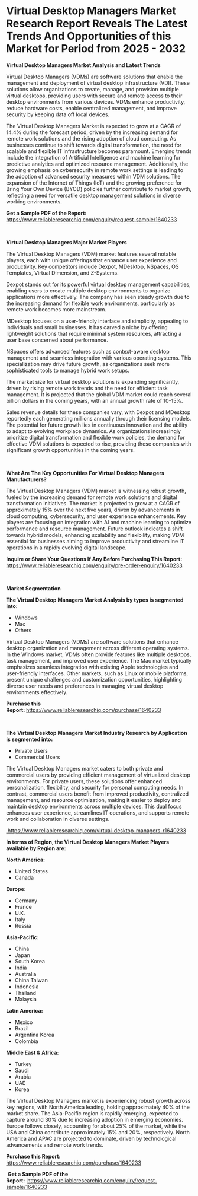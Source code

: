<p><h1>Virtual Desktop Managers Market Research Report Reveals The Latest Trends And Opportunities of this Market for Period from 2025 - 2032</h1></p><p><strong>Virtual Desktop Managers Market Analysis and Latest Trends</strong></p>
<p><p>Virtual Desktop Managers (VDMs) are software solutions that enable the management and deployment of virtual desktop infrastructure (VDI). These solutions allow organizations to create, manage, and provision multiple virtual desktops, providing users with secure and remote access to their desktop environments from various devices. VDMs enhance productivity, reduce hardware costs, enable centralized management, and improve security by keeping data off local devices.</p><p>The Virtual Desktop Managers Market is expected to grow at a CAGR of 14.4% during the forecast period, driven by the increasing demand for remote work solutions and the rising adoption of cloud computing. As businesses continue to shift towards digital transformation, the need for scalable and flexible IT infrastructure becomes paramount. Emerging trends include the integration of Artificial Intelligence and machine learning for predictive analytics and optimized resource management. Additionally, the growing emphasis on cybersecurity in remote work settings is leading to the adoption of advanced security measures within VDM solutions. The expansion of the Internet of Things (IoT) and the growing preference for Bring Your Own Device (BYOD) policies further contribute to market growth, reflecting a need for versatile desktop management solutions in diverse working environments.</p></p>
<p><strong>Get a Sample PDF of the Report:&nbsp;</strong> <a href="https://www.reliableresearchiq.com/enquiry/request-sample/1640233?utm_campaign=1835&utm_medium=2&utm_source=Github&utm_content=ia&utm_term=16042025&utm_id=virtual-desktop-managers">https://www.reliableresearchiq.com/enquiry/request-sample/1640233</a></p>
<p>&nbsp;</p>
<p><strong>Virtual Desktop Managers Major Market Players</strong></p>
<p><p>The Virtual Desktop Managers (VDM) market features several notable players, each with unique offerings that enhance user experience and productivity. Key competitors include Dexpot, MDesktop, NSpaces, OS Templates, Virtual Dimension, and Z-Systems. </p><p>Dexpot stands out for its powerful virtual desktop management capabilities, enabling users to create multiple desktop environments to organize applications more effectively. The company has seen steady growth due to the increasing demand for flexible work environments, particularly as remote work becomes more mainstream.</p><p>MDesktop focuses on a user-friendly interface and simplicity, appealing to individuals and small businesses. It has carved a niche by offering lightweight solutions that require minimal system resources, attracting a user base concerned about performance.</p><p>NSpaces offers advanced features such as context-aware desktop management and seamless integration with various operating systems. This specialization may drive future growth, as organizations seek more sophisticated tools to manage hybrid work setups.</p><p>The market size for virtual desktop solutions is expanding significantly, driven by rising remote work trends and the need for efficient task management. It is projected that the global VDM market could reach several billion dollars in the coming years, with an annual growth rate of 10-15%.</p><p>Sales revenue details for these companies vary, with Dexpot and MDesktop reportedly each generating millions annually through their licensing models. The potential for future growth lies in continuous innovation and the ability to adapt to evolving workplace dynamics. As organizations increasingly prioritize digital transformation and flexible work policies, the demand for effective VDM solutions is expected to rise, providing these companies with significant growth opportunities in the coming years.</p></p>
<p>&nbsp;</p>
<p><strong>What Are The Key Opportunities For Virtual Desktop Managers Manufacturers?</strong></p>
<p><p>The Virtual Desktop Managers (VDM) market is witnessing robust growth, fueled by the increasing demand for remote work solutions and digital transformation initiatives. The market is projected to grow at a CAGR of approximately 15% over the next five years, driven by advancements in cloud computing, cybersecurity, and user experience enhancements. Key players are focusing on integration with AI and machine learning to optimize performance and resource management. Future outlook indicates a shift towards hybrid models, enhancing scalability and flexibility, making VDM essential for businesses aiming to improve productivity and streamline IT operations in a rapidly evolving digital landscape.</p></p>
<p><strong>Inquire or Share Your Questions If Any Before Purchasing This Report:</strong> <a href="https://www.reliableresearchiq.com/enquiry/pre-order-enquiry/1640233?utm_campaign=1835&utm_medium=2&utm_source=Github&utm_content=ia&utm_term=16042025&utm_id=virtual-desktop-managers">https://www.reliableresearchiq.com/enquiry/pre-order-enquiry/1640233</a></p>
<p>&nbsp;</p>
<p><strong>Market Segmentation</strong></p>
<p><strong>The Virtual Desktop Managers Market Analysis by types is segmented into:</strong></p>
<p><ul><li>Windows</li><li>Mac</li><li>Others</li></ul></p>
<p><p>Virtual Desktop Managers (VDMs) are software solutions that enhance desktop organization and management across different operating systems. In the Windows market, VDMs often provide features like multiple desktops, task management, and improved user experience. The Mac market typically emphasizes seamless integration with existing Apple technologies and user-friendly interfaces. Other markets, such as Linux or mobile platforms, present unique challenges and customization opportunities, highlighting diverse user needs and preferences in managing virtual desktop environments effectively.</p></p>
<p><strong>Purchase this Report:&nbsp;</strong><a href="https://www.reliableresearchiq.com/purchase/1640233?utm_campaign=1835&utm_medium=2&utm_source=Github&utm_content=ia&utm_term=16042025&utm_id=virtual-desktop-managers">https://www.reliableresearchiq.com/purchase/1640233</a></p>
<p>&nbsp;</p>
<p><strong>The Virtual Desktop Managers Market Industry Research by Application is segmented into:</strong></p>
<p><ul><li>Private Users</li><li>Commercial Users</li></ul></p>
<p><p>The Virtual Desktop Managers market caters to both private and commercial users by providing efficient management of virtualized desktop environments. For private users, these solutions offer enhanced personalization, flexibility, and security for personal computing needs. In contrast, commercial users benefit from improved productivity, centralized management, and resource optimization, making it easier to deploy and maintain desktop environments across multiple devices. This dual focus enhances user experience, streamlines IT operations, and supports remote work and collaboration in diverse settings.</p></p>
<p><a href="https://www.reliableresearchiq.com/virtual-desktop-managers-r1640233?utm_campaign=1835&utm_medium=2&utm_source=Github&utm_content=ia&utm_term=16042025&utm_id=virtual-desktop-managers">&nbsp;https://www.reliableresearchiq.com/virtual-desktop-managers-r1640233</a></p>
<p><strong>In terms of Region, the Virtual Desktop Managers Market Players available by Region are:</strong></p>
<p>
    <p> <strong> North America: </strong>
        <ul>
            <li>United States</li>
            <li>Canada</li>
        </ul>
        </p> 
    <p> <strong> Europe: </strong>
        <ul>
            <li>Germany</li>
            <li>France</li>
            <li>U.K.</li>
            <li>Italy</li>
            <li>Russia</li>
        </ul>
        </p> 
    <p> <strong> Asia-Pacific: </strong>
        <ul>
            <li>China</li>
            <li>Japan</li>
            <li>South Korea</li>
            <li>India</li>
            <li>Australia</li>
            <li>China Taiwan</li>
            <li>Indonesia</li>
            <li>Thailand</li>
            <li>Malaysia</li>
        </ul>
        </p> 
    <p> <strong> Latin America: </strong>
        <ul>
            <li>Mexico</li>
            <li>Brazil</li>
            <li>Argentina Korea</li>
            <li>Colombia</li>
        </ul>
        </p> 
    <p> <strong> Middle East & Africa: </strong>
        <ul>
            <li>Turkey</li>
            <li>Saudi</li>
            <li>Arabia</li>
            <li>UAE</li>
            <li>Korea</li>
        </ul>
    </p>
    </p>
<p><p>The Virtual Desktop Managers market is experiencing robust growth across key regions, with North America leading, holding approximately 40% of the market share. The Asia-Pacific region is rapidly emerging, expected to capture around 30% due to increasing adoption in emerging economies. Europe follows closely, accounting for about 25% of the market, while the USA and China contribute approximately 15% and 20%, respectively. North America and APAC are projected to dominate, driven by technological advancements and remote work trends.</p></p>
<p><strong>Purchase this Report: </strong><a href="https://www.reliableresearchiq.com/purchase/1640233?utm_campaign=1835&utm_medium=2&utm_source=Github&utm_content=ia&utm_term=16042025&utm_id=virtual-desktop-managers">https://www.reliableresearchiq.com/purchase/1640233</a></p>
<p>&nbsp;<strong>Get a Sample PDF of the Report:&nbsp;&nbsp;</strong><a href="https://www.reliableresearchiq.com/enquiry/request-sample/1640233?utm_campaign=1835&utm_medium=2&utm_source=Github&utm_content=ia&utm_term=16042025&utm_id=virtual-desktop-managers">https://www.reliableresearchiq.com/enquiry/request-sample/1640233</a></p>
<p><strong></strong></p>
<p><p></p><p></p><p></p></p>